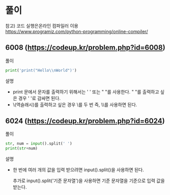 # 풀이
참고) 코드 실행은온라인 컴파일러 이용
<br>
https://www.programiz.com/python-programming/online-compiler/



## 6008 (https://codeup.kr/problem.php?id=6008)
풀이


```python
print('print("Hello\\nWorld")')
```

설명


- print 문에서 문자를 출력하기 위해서는 ' ' 또는 " "를 사용한다.
" "를 출력하고 싶은 경우 ' '로 감싸면 된다.
- \\(역슬래시)를 출력하고 싶은 경우 \\를 두 번 즉, \\\를 사용하면 된다.



## 6024 (https://codeup.kr/problem.php?id=6024)
풀이


```python
str, num = input().split(' ')
print(str+num)
```

설명

- 한 번에 여러 개의 값을 입력 받으려면 input().split()을 사용하면 된다.

  추가로 input().split('기준 문자열')을 사용하면 기준 문자열을 기준으로 입력 값을 받는다.

